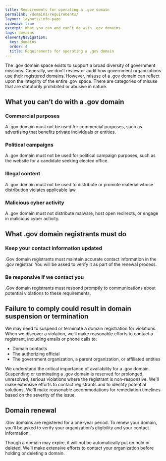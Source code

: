 ```yaml
---
title: Requirements for operating a .gov domain
permalink: /domains/requirements/
layout: layouts/info-page
sidenav: true
excerpt: What you can and can’t do with .gov domains
tags: domains
eleventyNavigation:
  key: domains
  order: 4
  title: Requirements for operating a .gov domain
---
```

The .gov domain space exists to support a broad diversity of government missions. Generally, we don’t review or audit how government organizations use their registered domains. However, misuse of a .gov domain can reflect upon the integrity of the entire .gov space. There are categories of misuse that are statutorily prohibited or abusive in nature.


## What you can’t do with a .gov domain

### Commercial purposes
A .gov domain must not be used for commercial purposes, such as advertising that benefits private individuals or entities.

### Political campaigns
A .gov domain must not be used for political campaign purposes, such as the website for a candidate seeking elected office. 

### Illegal content
A .gov domain must not be used to distribute or promote material whose distribution violates applicable law.

### Malicious cyber activity
A .gov domain must not distribute malware, host open redirects, or engage in malicious cyber activity.


## What .gov domain registrants must do

### Keep your contact information updated
.Gov domain registrants must maintain accurate contact information in the .gov registrar. You will be asked to verify it as part of the renewal process. 

### Be responsive if we contact you
.Gov domain registrants must respond promptly to communications about potential violations to these requirements.


## Failure to comply could result in domain suspension or termination
We may need to suspend or terminate a domain registration for violations. When we discover a violation, we’ll make reasonable efforts to contact a registrant, including emails or phone calls to:
- Domain contacts
- The authorizing official
- The government organization, a parent organization, or affiliated entities

We understand the critical importance of availability for a .gov domain. Suspending or terminating a .gov domain is reserved for prolonged, unresolved, serious violations where the registrant is non-responsive. We'll make extensive efforts to contact registrants and to identify potential solutions. We'll make reasonable accommodations for remediation timelines based on the severity of the issue.


## Domain renewal
.Gov domains are registered for a one-year period. To renew your domain, you’ll be asked to verify your organization’s eligibility and your contact information. 

Though a domain may expire, it will not be automatically put on hold or deleted. We’ll make extensive efforts to contact your organization before holding or deleting a domain.


